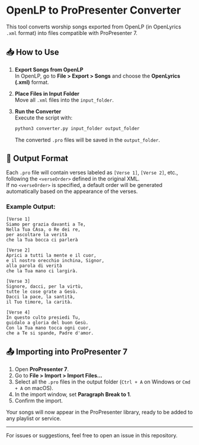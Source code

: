 ﻿# OpenLP to ProPresenter Converter

This tool converts worship songs exported from OpenLP (in OpenLyrics `.xml` format) into files compatible with ProPresenter 7.

## 📥 How to Use

1. **Export Songs from OpenLP**  
   In OpenLP, go to **File > Export > Songs** and choose the **OpenLyrics (.xml)** format.

2. **Place Files in Input Folder**  
   Move all `.xml` files into the `input_folder`.

3. **Run the Converter**  
   Execute the script with:

   ```bash
   python3 converter.py input_folder output_folder
   ```

   The converted `.pro` files will be saved in the `output_folder`.

## 📄 Output Format

Each `.pro` file will contain verses labeled as `[Verse 1]`, `[Verse 2]`, etc., following the `<verseOrder>` defined in the original XML.  
If no `<verseOrder>` is specified, a default order will be generated automatically based on the appearance of the verses.

### Example Output:

```
[Verse 1]
Siamo per grazia davanti a Te,
Nella Tua CAsa, o Re dei re,
per ascoltare la verità
che la Tua bocca ci parlerà

[Verse 2]
Aprici a tutti la mente e il cuor,
e il nostro orecchio inchina, Signor,
alla parola di verità
che la Tua mano ci largirà.

[Verse 3]
Signore, dacci, per la virtù,
tutte le cose grate a Gesù.
Dacci la pace, la santità,
il Tuo timore, la carità.

[Verse 4]
In questo culto presiedi Tu,
guidalo a gloria del buon Gesù.
Con la Tua mano tocca ogni cuor,
che a Te si spande, Padre d'amor.
```

## 📤 Importing into ProPresenter 7

1. Open **ProPresenter 7**.
2. Go to **File > Import > Import Files...**
3. Select all the `.pro` files in the output folder (`Ctrl + A` on Windows or `Cmd + A` on macOS).
4. In the import window, set **Paragraph Break to 1**.
5. Confirm the import.

Your songs will now appear in the ProPresenter library, ready to be added to any playlist or service.

---

For issues or suggestions, feel free to open an issue in this repository.
